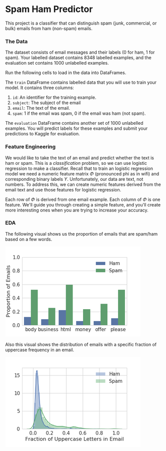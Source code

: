 # Spam Ham Predictor

This project is a classifier that can distinguish spam (junk, commercial, or bulk) emails from ham (non-spam) emails.

### The Data

The dataset consists of email messages and their labels (0 for ham, 1 for spam). Your labelled dataset contains 8348 labelled examples, and the evaluation set contains 1000 unlabelled examples.

Run the following cells to load in the data into DataFrames.

The `train` DataFrame contains labelled data that you will use to train your model. It contains three columns:

1. `id`: An identifier for the training example.
1. `subject`: The subject of the email
1. `email`: The text of the email.
1. `spam`: 1 if the email was spam, 0 if the email was ham (not spam).

The `evaluation` DataFrame contains another set of 1000 unlabelled examples. You will predict labels for these examples and submit your predictions to Kaggle for evaluation.

### Feature Engineering 

We would like to take the text of an email and predict whether the text is ham or spam. This is a *classification* problem, so we can use logistic regression to make a classifier. Recall that to train an logistic regression model we need a numeric feature matrix $\Phi$ (pronounced phi as in wifi) and corresponding binary labels $Y$.  Unfortunately, our data are text, not numbers. To address this, we can create numeric features derived from the email text and use those features for logistic regression.

Each row of $\Phi$ is derived from one email example. Each column of $\Phi$  is one feature. We'll guide you through creating a simple feature, and you'll create more interesting ones when you are trying to increase your accuracy.

### EDA

The following visual shows us the proportion of emails that are spam/ham based on a few words. 

![training conditional proportions](img/training_conditional_proportions.png "Class Conditional Proportions")

Also this visual shows the distribution of emails with a specific fraction of uppercase frequency in an email.

![training conditional densities](img/training_conditional_densities2.png "Class Conditional Densities")



